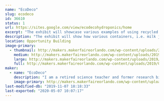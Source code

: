 ```yaml
---
name: "EcoDeco"
slug: ecodeco
id: 36610
status: 1
url: https://sites.google.com/view/ecodecohydroponics/home
excerpt: "The exhibit will showcase various examples of using recycled containers for set and forget hydroponics."
description: "The exhibit will show how various containers, i.e. milk jugs, food delivery trays, storage boxes, can be used as growth containers for set and forget hydroponics. Additionally some containers are decoupaged with recycled materials as a means to add an artistic touch to a patio setting. The intent is to show how anyone, regardless of whether one lives in a house or an apartment, can grow their own food."
location: Opportunity Building
image-primary:
  - thumbnail: http://makers.makerfaireorlando.com/wp-content/uploads/2019/08/IMG_2835-2-150x150.jpg
    medium: http://makers.makerfaireorlando.com/wp-content/uploads/2019/08/IMG_2835-2-250x300.jpg
    large: http://makers.makerfaireorlando.com/wp-content/uploads/2019/08/IMG_2835-2-854x1024.jpg
    full: http://makers.makerfaireorlando.com/wp-content/uploads/2019/08/IMG_2835-2.jpg
maker:
  - name: "EcoDeco"
    description: "I am a retired science teacher and former research biologist. In my retirement, I have explored a number of interests, gardening being one of them. In 2013, I became a master gardener for Seminole county. I have been involved in a variety of projects and one of my favorites is \"set and forget\" hydroponics. With this interest and my passion for promoting recycling, I have put a different spin on the method in an attempt to make it visually appealing and practical for anyone to grow their own food. "
    image-primary: http://makers.makerfaireorlando.com/wp-content/uploads/2019/08/DSC_1348-683x1024.jpg
last-modified-db: "2019-11-07 18:18:33"
last-exported: "2020-05-07 10:07:17"
---
```

